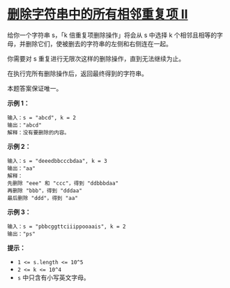 # [删除字符串中的所有相邻重复项 II](https://leetcode-cn.com/problems/remove-all-adjacent-duplicates-in-string-ii/)

给你一个字符串 s，「k 倍重复项删除操作」将会从 s 中选择 k 个相邻且相等的字母，并删除它们，使被删去的字符串的左侧和右侧连在一起。

你需要对 s 重复进行无限次这样的删除操作，直到无法继续为止。

在执行完所有删除操作后，返回最终得到的字符串。

本题答案保证唯一。

**示例 1：**

```
输入：s = "abcd", k = 2
输出："abcd"
解释：没有要删除的内容。
```

**示例 2：**

```
输入：s = "deeedbbcccbdaa", k = 3
输出："aa"
解释： 
先删除 "eee" 和 "ccc"，得到 "ddbbbdaa"
再删除 "bbb"，得到 "dddaa"
最后删除 "ddd"，得到 "aa"
```

**示例 3：**

```
输入：s = "pbbcggttciiippooaais", k = 2
输出："ps"
```

**提示：**

- `1 <= s.length <= 10^5`
- `2 <= k <= 10^4`
- `s` 中只含有小写英文字母。